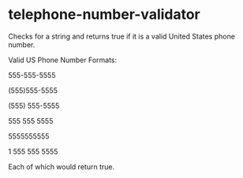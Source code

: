 # telephone-number-validator
Checks for a string and returns true if it is a valid United States phone number.

Valid US Phone Number Formats:

555-555-5555

(555)555-5555

(555) 555-5555

555 555 5555

5555555555

1 555 555 5555

Each of which would return true.
